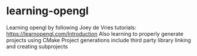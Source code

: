 # learning-opengl

Learning opengl by following Joey de Vries tutorials: https://learnopengl.com/Introduction
Also learning to properly generate projects using CMake
Project generations include third party library linking and creating subprojects
